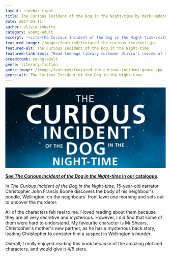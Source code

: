 ```yaml
---
layout: sidebar-right
title: The Curious Incident of the Dog in the Night-time by Mark Haddon
date: 2017-04-11
author: olivia-roberts
category: young-adult
excerpt: '<cite>The Curious Incident of the Dog in the Night-time</cite> features an "amazing plot and characters"'
featured-image: /images/featured/featured-the-curious-incident.jpg
featured-alt: The Curious Incident of the Dog in the Night-time
featured-link-text: "Read teenage library customer Olivia's review of <cite>The Curious Incident of the Dog in the Night-time</cite>, by Mark Haddon."
breadcrumb: young-adult
genre: literary-fiction
genre-image: /images/featured/featured-the-curious-incident-genre.jpg
genre-alt: The Curious Incident of the Dog in the Night-time
---
```


![The Curious Incident of the Dog in the Night-time](/images/featured/featured-the-curious-incident.jpg)

**[See <cite>The Curious Incident of the Dog in the Night-time</cite> in our catalogue](https://suffolk.spydus.co.uk/cgi-bin/spydus.exe/ENQ/OPAC/BIBENQ?BRN=1619086).**

In <cite>The Curious Incident of the Dog in the Night-time</cite>, 15-year-old narrator Christopher John Francis Boone discovers the body of his neighbour's poodle, Wellington, on the neighbours' front lawn one morning and sets out to uncover the murderer.

All of the characters felt real to me. I loved reading about them because they are all very secretive and mysterious. However, I did find that some of them were hard to understand. My favourite character is Mr Shears, Christopher's mother's new partner, as he has a mysterious back story, leading Christopher to consider him a suspect in Wellington's murder.

Overall, I really enjoyed reading this book because of the amazing plot and characters, and would give it 4/5 stars.
